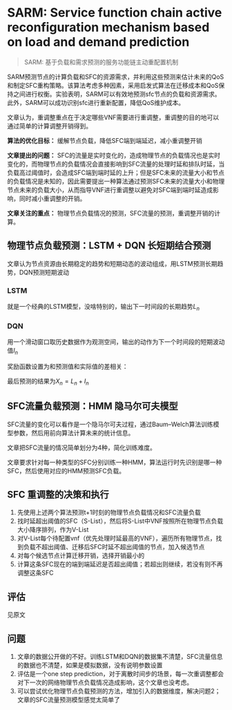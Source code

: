 # SARM: Service function chain active reconfiguration mechanism based on load and demand prediction

> SARM: 基于负载和需求预测的服务功能链主动重配置机制

SARM预测节点的计算负载和SFC的资源需求，并利用这些预测来估计未来的QoS和制定SFC重构策略。该算法考虑多种因素，采用启发式算法在迁移成本和QoS保持之间进行权衡。实验表明，SARM可以有效地预测sfc节点的负载和资源需求。此外，SARM可以成功识别sfc进行重新配置，降低QoS维护成本。

文章认为，重调整重点在于决定哪些VNF需要进行重调整，重调整的目的地可以通过简单的计算调整开销得到。

**算法的优化目标：** 缓解节点负载，降低SFC端到端延迟，减小重调整开销

**文章提出的问题：** SFC的流量是实时变化的，造成物理节点的负载情况也是实时变化的，而物理节点的负载情况会直接影响到SFC流量的处理时延和排队时延，当负载高过阈值时，会造成SFC端到端时延的上升；但是SFC未来的流量大小和节点的负载情况是未知的，因此需要提出一种算法通过预测SFC未来的流量大小和物理节点未来的负载大小，从而指导VNF进行重调整以避免对SFC端到端时延造成影响，同时减小重调整的开销。

**文章关注的重点：** 物理节点负载情况的预测，SFC流量的预测，重调整开销的计算。

## 物理节点负载预测：LSTM + DQN 长短期结合预测

文章认为节点资源由长期稳定的趋势和短期动态的波动组成，用LSTM预测长期趋势，DQN预测短期波动

### LSTM

就是一个经典的LSTM模型，没啥特别的，输出下一时间段的长期趋势$L_n$

### DQN

用一个滑动窗口取历史数据作为观测空间，输出的动作为下一个时间段的短期波动值$I_n$

奖励函数设置为和预测值和实际值的差相关：

最后预测的结果为$X_n = L_n + I_n$

## SFC流量负载预测：HMM 隐马尔可夫模型

SFC流量的变化可以看作是一个隐马尔可夫过程，通过Baum–Welch算法训练模型参数，然后用前向算法计算未来的统计信息。

文章把SFC流量的情况简单划分为4种，简化训练难度。

文章要求针对每一种类型的SFC分别训练一种HMM，算法运行时先识别是哪一种SFC，然后使用对应的HMM预测SFC负载。

## SFC 重调整的决策和执行

1. 先使用上述两个算法预测t+1时刻的物理节点负载情况和SFC流量负载
2. 找时延超出阈值的SFC（S-List），然后将S-List中VNF按照所在物理节点负载大小降序排列，作为V-List
3. 对V-List每个待配置vnf（优先处理时延最高的VNF），遍历所有物理节点，找到负载不超出阈值、迁移后SFC时延不超出阈值的节点，加入候选节点
4. 对每个候选节点计算迁移开销，选择开销最小的
5. 计算这条SFC现在的端到端延迟是否超出阈值；若超出则继续，若没有则不再调整这条SFC

## 评估

见原文

## 问题

1. 文章的数据公开做的不好。训练LSTM和DQN的数据集不清楚，SFC流量信息的数据也不清楚，如果是模拟数据，没有说明参数设置
2. 评估是一个one step prediction，对于离散时间步的场景，每一次重调整都会对下一次的网络物理节点负载情况造成影响，这个文章也没考虑。
3. 可以尝试优化物理节点负载预测的方法，增加引入的数据维度，解决问题2；文章的SFC流量预测模型感觉太简单了